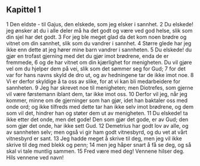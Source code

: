 ## Kapittel 1

1 Den eldste - til Gajus, den elskede, som jeg elsker i sannhet.
2 Du elskede! jeg ønsker at du i alle deler må ha det godt og være ved god helse, slik som din sjel har det godt.
3 For jeg ble meget glad da det kom noen brødre og vitnet om din sannhet, slik som du vandrer i sannhet.
4 Større glede har jeg ikke enn dette at jeg hører mine barn vandrer i sannheten.
5 Du elskede! du gjør en trofast gjerning med det du gjør imot brødrene, enda de er fremmede,
6 og de har vitnet om din kjærlighet for menigheten. Du vil gjøre vel om du hjelper dem på vei, slik som det sømmer seg for Gud;
7 for det var for hans navns skyld de dro ut, og av hedningene tar de ikke imot noe.
8 Vi er derfor skyldige å ta oss av slike, for at vi kan bli medarbeidere for sannheten.
9 Jeg har skrevet noe til menigheten; men Diotrefes, som gjerne vil være førstemann iblant dem, tar ikke imot oss.
10 Derfor vil jeg, når jeg kommer, minne om de gjerninger som han gjør, idet han baktaler oss med onde ord; og ikke tilfreds med dette tar han ikke selv imot brødrene, og dem som vil det, hindrer han og støter dem ut av menigheten.
11 Du elskede! ta ikke etter det onde, men det gode! Den som gjør det gode, er av Gud; den som gjør det onde, har ikke sett Gud.
12 Demetrius har godt lov av alle, og av sannheten selv; men også vi gir ham godt vitnesbyrd, og du vet at vårt vitnesbyrd er sant.
13 Jeg hadde meget å skrive til deg, men jeg vil ikke skrive til deg med blekk og penn;
14 men jeg håper snart å få se deg, og så skal vi tale muntlig sammen.
15 Fred være med deg! Vennene hilser deg. Hils vennene ved navn!
